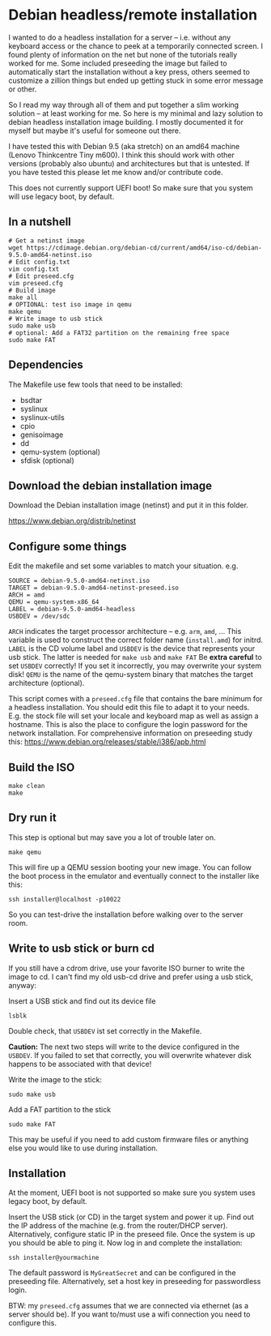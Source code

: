 # Debian headless/remote installation

I wanted to do a headless installation for a server – i.e. without any keyboard
access or the chance to peek at a temporarily connected screen. I found plenty
of information on the net but none of the tutorials really worked for me. Some
included preseeding the image but failed to automatically start the
installation without a key press, others seemed to customize a zillion things
but ended up getting stuck in some error message or other.

So I read my way through all of them and put together a slim working solution –
at least working for me. So here is my minimal and lazy solution to debian
headless installation image building.  I mostly documented it for myself but
maybe it's useful for someone out there.

I have tested this with Debian 9.5 (aka stretch) on an amd64 machine (Lenovo
Thinkcentre Tiny m600). I think this should work with other versions (probably
also ubuntu) and architectures but that is untested. If you have tested this
please let me know and/or contribute code.

This does not currently support UEFI boot! So make sure that you system will use
legacy boot, by default.


## In a nutshell

    # Get a netinst image 
    wget https://cdimage.debian.org/debian-cd/current/amd64/iso-cd/debian-9.5.0-amd64-netinst.iso
    # Edit config.txt
    vim config.txt
    # Edit preseed.cfg
    vim preseed.cfg
    # Build image
    make all
    # OPTIONAL: test iso image in qemu
    make qemu
    # Write image to usb stick
    sudo make usb
    # optional: Add a FAT32 partition on the remaining free space
    sudo make FAT


## Dependencies

The Makefile use  few tools that need to be installed:

* bsdtar
* syslinux
* syslinux-utils
* cpio
* genisoimage
* dd
* qemu-system (optional)
* sfdisk (optional)

## Download the debian installation image

Download the Debian installation image (netinst) and put it in this folder.

https://www.debian.org/distrib/netinst


## Configure some things

Edit the makefile and set some variables to match your situation. e.g.

    SOURCE = debian-9.5.0-amd64-netinst.iso
    TARGET = debian-9.5.0-amd64-netinst-preseed.iso
    ARCH = amd
    QEMU = qemu-system-x86_64 
    LABEL = debian-9.5.0-amd64-headless
    USBDEV = /dev/sdc

`ARCH` indicates the target processor architecture – e.g. `arm`, `amd`, ...
This variable is used to construct the correct folder name (`install.amd`) for
initrd. `LABEL` is the CD volume label and `USBDEV` is the device that
represents your usb stick. The latter is needed for `make usb` and `make FAT`
Be **extra careful** to set `USBDEV` correctly! If you set it incorrectly, you
may overwrite your system disk!  `QEMU` is the name of the qemu-system binary
that matches the target architecture (optional).

This script comes with a `preseed.cfg` file that contains the bare minimum for
a headless installation. You should edit this file to adapt it to your needs.
E.g. the stock file will set your locale and keyboard map as well as assign a
hostname. This is also the place to configure the login password for the
network installation. For comprehensive information on preseeding study this:
https://www.debian.org/releases/stable/i386/apb.html


## Build the ISO

    make clean
    make

## Dry run it

This step is optional but may save you a lot of trouble later on.

    make qemu

This will fire up a QEMU session booting your new image. You can follow the
boot process in the emulator and eventually connect to the installer like this:

    ssh installer@localhost -p10022

So you can test-drive the installation before walking over to the server room.


## Write to usb stick or burn cd

If you still have a cdrom drive, use your favorite ISO burner to write the
image to cd. I can't find my old usb-cd drive and prefer using a usb stick,
anyway:

Insert a USB stick and find out its device file

    lsblk

Double check, that `USBDEV` ist set correctly in the Makefile.

**Caution:** The next two steps will write to the device configured in the
`USBDEV`. If you failed to set that correctly, you will overwrite whatever disk
happens to be associated with that device!

Write the image to the stick:

    sudo make usb

Add a FAT partition to the stick

    sudo make FAT

This may be useful if you need to add custom firmware files or anything else
you would like to use during installation.


## Installation

At the moment, UEFI boot is not supported so make sure you system uses
legacy boot, by default.

Insert the USB stick (or CD) in the target system and power it up. Find out the
IP address of the machine (e.g. from the router/DHCP server). Alternatively,
configure static IP in the preseed file. Once the system is up you should be
able to ping it. Now log in and complete the installation:

    ssh installer@yourmachine

The default password is `MyGreatSecret` and can be configured in the preseeding file.
Alternatively, set a host key in preseeding for passwordless login.

BTW: my `preseed.cfg` assumes that we are connected via ethernet (as a server
should be). If you want to/must use a wifi connection you need to configure
this. 
